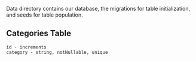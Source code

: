 Data directory contains our database, the migrations for table initialization, and seeds for table population.

## Categories Table
    id - increments
    category - string, notNullable, unique